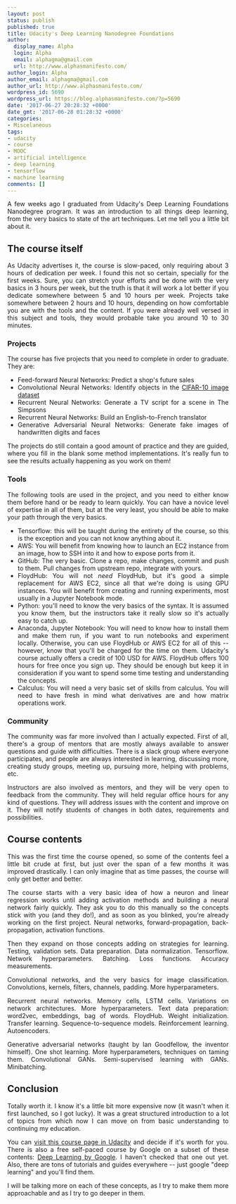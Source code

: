 ```yaml
---
layout: post
status: publish
published: true
title: Udacity's Deep Learning Nanodegree Foundations
author:
  display_name: Alpha
  login: Alpha
  email: alphagma@gmail.com
  url: http://www.alphasmanifesto.com/
author_login: Alpha
author_email: alphagma@gmail.com
author_url: http://www.alphasmanifesto.com/
wordpress_id: 5690
wordpress_url: https://blog.alphasmanifesto.com/?p=5690
date: '2017-06-27 20:28:32 +0000'
date_gmt: '2017-06-28 01:28:32 +0000'
categories:
- Miscelaneous
tags:
- udacity
- course
- MOOC
- artificial intelligence
- deep learning
- tensorflow
- machine learning
comments: []
---
```

<p style="text-align: justify;">A few weeks ago I graduated from Udacity's Deep Learning Foundations Nanodegree program. It was an introduction to all things deep learning, from the very basics to state of the art techniques. Let me tell you a little bit about it.</p>
<p style="text-align: justify;"><!--more--></p>
<h2 style="text-align: justify;">The course itself</h2>
<p style="text-align: justify;">As Udacity advertises it, the course is slow-paced, only requiring about 3 hours of dedication per week. I found this not so certain, specially for the first weeks. Sure, you can stretch your efforts and be done with the very basics in 3 hours per week, but the truth is that it will work a lot better if you dedicate somewhere between 5 and 10 hours per week. Projects take somewhere between 2 hours and 10 hours, depending on how comfortable you are with the tools and the content. If you were already well versed in this subject and tools, they would probable take you around 10 to 30 minutes.</p>
<h3 style="text-align: justify;">Projects</h3>
<p style="text-align: justify;">The course&nbsp;has five projects that you need to complete in order to graduate. They are:</p>
<ul>
<li style="text-align: justify;">Feed-forward Neural Networks: Predict a shop's future sales</li>
<li style="text-align: justify;">Convolutional Neural Networks: Identify objects in the <a href="https://www.cs.toronto.edu/~kriz/cifar.html">CIFAR-10 image dataset</a></li>
<li style="text-align: justify;">Recurrent Neural Networks: Generate a TV script for a scene in The Simpsons</li>
<li style="text-align: justify;">Recurrent Neural Networks: Build an English-to-French translator</li>
<li style="text-align: justify;">Generative Adversarial Neural Networks: Generate fake images of handwritten digits and faces</li>
</ul>
<p style="text-align: justify;">The projects do still contain a good amount of practice and they are guided, where you fill in the blank some method implementations. It's really fun to see the results actually happening as you work on them!</p>
<h3 style="text-align: justify;">Tools</h3>
<p style="text-align: justify;">The following tools are used in the project, and you need to either know them before hand or be ready to learn quickly. You can have a novice level of expertise in all of them, but at the very least, you should be able to make your path through the very basics.</p>
<ul>
<li style="text-align: justify;">Tensorflow: this will be taught during the entirety of the course, so this is the exception and you can not know anything about it.</li>
<li style="text-align: justify;">AWS: You will benefit from knowing how to launch an EC2 instance from an image, how to SSH into it and how to expose ports from it.</li>
<li style="text-align: justify;">GitHub: The very basic. Clone a repo, make changes, commit and push to them. Pull changes from upstream repo, integrate with yours.</li>
<li style="text-align: justify;">FloydHub: You will not <em>need</em> FloydHub, but it's good a simple replacement for AWS EC2, since all that we're doing is using GPU instances. You will benefit from creating&nbsp;and running experiments, most usually in a Jupyter Notebook mode.</li>
<li style="text-align: justify;">Python: you'll need to know the very basics of the syntax. It is assumed you know them, but the instructors take it really slow so it's actually easy to catch up.</li>
<li style="text-align: justify;">Anaconda, Jupyter Notebook: You will need to know how to install them and make them run, if you want to run notebooks and experiment locally. Otherwise, you can use FloydHub or AWS EC2 for all of this -- however, know that you'll be charged for the time on them. Udacity's course actually offers a credit of 100 USD for AWS. FloydHub offers 100 hours for free once you sign up.&nbsp;They should be enough but keep it in consideration if you want to spend some time testing and understanding the concepts.</li>
<li style="text-align: justify;">Calculus: You will need a very basic set of skills from calculus. You will need to have fresh in mind what derivatives are&nbsp;and how matrix operations work.</li>
</ul>
<h3>Community</h3>
<p style="text-align: justify;">The community was far more involved than I actually expected. First of all, there's a group of mentors that are mostly always available to answer questions and guide with difficulties. There is a slack group where everyone participates, and people are always interested in learning, discussing more, creating study groups, meeting up, pursuing more, helping with problems, etc.</p>
<p style="text-align: justify;">Instructors are also involved as mentors, and they will be very open to feedback from the community. They will held regular office hours for any kind of questions. They will address issues with the content and improve on it. They will notify students of changes in both dates, requirements and possibilities.</p>
<h2 style="text-align: justify;">Course contents</h2>
<p style="text-align: justify;">This was the first time the course opened, so some of the contents feel a little bit crude at first, but just over the span of a few months it was improved drastically. I can only imagine that as time passes, the course will only get better and better.</p>
<p style="text-align: justify;">The course starts with a very basic idea of how a neuron and linear regression works until adding activation methods and building a neural network fairly quickly. They ask you to do this manually so the concepts stick with you (and they do!), and as soon as you blinked, you're already working on the first project. Neural networks, forward-propagation, back-propagation, activation functions.</p>
<p style="text-align: justify;">Then they expand on those concepts adding on strategies for learning. Testing, validation sets. Data preparation. Data normalization. Tensorflow. Network hyperparameters. Batching. Loss functions. Accuracy measurements.</p>
<p style="text-align: justify;">Convolutional networks, and the very basics for image classification. Convolutions, kernels, filters, channels, padding. More hyperparameters.</p>
<p style="text-align: justify;">Recurrent neural networks. Memory cells, LSTM cells. Variations on network architectures. More hyperparameters. Text data preparation: word2vec, embeddings, bag of words. FloydHub. Weight initialization. Transfer learning. Sequence-to-sequence models. Reinforcement learning. Autoencoders.</p>
<p style="text-align: justify;">Generative adversarial networks (taught by Ian Goodfellow, the inventor himself). One shot learning. More hyperparameters, techniques on taming them. Convolutional GANs. Semi-supervised learning with GANs. Minibatching.</p>
<h2>Conclusion</h2>
<p style="text-align: justify;">Totally worth it. I know it's a little bit more expensive now (it wasn't when it first launched, so I got lucky). It was a great structured introduction to a lot of topics from which now I can move on from basic understanding to continuing my education.</p>
<p style="text-align: justify;">You can <a href="https://www.udacity.com/course/deep-learning-nanodegree-foundation--nd101">visit this course page in Udacity</a>&nbsp;and decide if it's worth for you. There is also a free self-paced course by Google on a subset of these contents: <a href="https://www.udacity.com/course/deep-learning--ud730">Deep Learning by Google</a>. I haven't checked that one out yet. Also, there are tons of tutorials and guides everywhere -- just google "deep learning" and you'll find them.</p>
<p style="text-align: justify;">I will be talking more on each of these concepts, as I try to make them more approachable and as I try to go deeper in them.</p>

